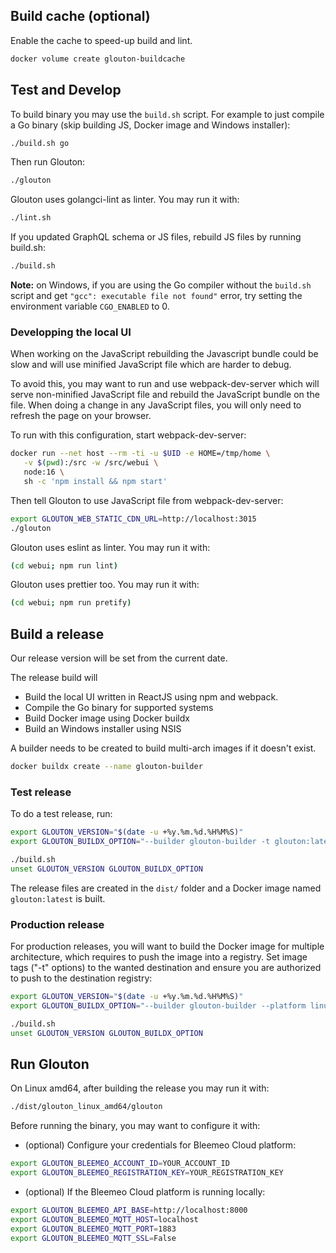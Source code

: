 ## Build cache (optional)

Enable the cache to speed-up build and lint.
```sh
docker volume create glouton-buildcache
```

## Test and Develop

To build binary you may use the `build.sh` script. For example to just
compile a Go binary (skip building JS, Docker image and Windows installer):
```sh
./build.sh go
```

Then run Glouton:
```sh
./glouton
```

Glouton uses golangci-lint as linter. You may run it with:
```sh
./lint.sh
```

If you updated GraphQL schema or JS files, rebuild JS files by running build.sh:

```sh
./build.sh
```

**Note:** on Windows, if you are using the Go compiler without the `build.sh` script and 
get `"gcc": executable file not found"` error, try setting the environment variable `CGO_ENABLED` to 0.

### Developping the local UI

When working on the JavaScript rebuilding the Javascript bundle could be slow
and will use minified JavaScript file which are harder to debug.

To avoid this, you may want to run and use webpack-dev-server which will serve non-minified
JavaScript file and rebuild the JavaScript bundle on the file. When doing a change in
any JavaScript files, you will only need to refresh the page on your browser.

To run with this configuration, start webpack-dev-server:
```sh
docker run --net host --rm -ti -u $UID -e HOME=/tmp/home \
   -v $(pwd):/src -w /src/webui \
   node:16 \
   sh -c 'npm install && npm start'
```

Then tell Glouton to use JavaScript file from webpack-dev-server:
```sh
export GLOUTON_WEB_STATIC_CDN_URL=http://localhost:3015
./glouton
```

Glouton uses eslint as linter. You may run it with:
```sh
(cd webui; npm run lint)
```

Glouton uses prettier too. You may run it with:
```sh
(cd webui; npm run pretify)
```

## Build a release

Our release version will be set from the current date.

The release build will
* Build the local UI written in ReactJS using npm and webpack.
* Compile the Go binary for supported systems
* Build Docker image using Docker buildx
* Build an Windows installer using NSIS

A builder needs to be created to build multi-arch images if it doesn't exist.
```sh
docker buildx create --name glouton-builder
```

### Test release

To do a test release, run:
```sh
export GLOUTON_VERSION="$(date -u +%y.%m.%d.%H%M%S)"
export GLOUTON_BUILDX_OPTION="--builder glouton-builder -t glouton:latest --load"

./build.sh
unset GLOUTON_VERSION GLOUTON_BUILDX_OPTION
```

The release files are created in the `dist/` folder and a Docker image named `glouton:latest` is built.

### Production release

For production releases, you will want to build the Docker image for multiple architecture, which requires to
push the image into a registry. Set image tags ("-t" options) to the wanted destination and ensure you
are authorized to push to the destination registry:
```sh
export GLOUTON_VERSION="$(date -u +%y.%m.%d.%H%M%S)"
export GLOUTON_BUILDX_OPTION="--builder glouton-builder --platform linux/amd64,linux/arm64/v8,linux/arm/v7 -t glouton:latest -t glouton:${GLOUTON_VERSION} --push"

./build.sh
unset GLOUTON_VERSION GLOUTON_BUILDX_OPTION
```

## Run Glouton

On Linux amd64, after building the release you may run it with:

```sh
./dist/glouton_linux_amd64/glouton
```

Before running the binary, you may want to configure it with:

- (optional) Configure your credentials for Bleemeo Cloud platform:

```sh
export GLOUTON_BLEEMEO_ACCOUNT_ID=YOUR_ACCOUNT_ID
export GLOUTON_BLEEMEO_REGISTRATION_KEY=YOUR_REGISTRATION_KEY
```

- (optional) If the Bleemeo Cloud platform is running locally:

```sh
export GLOUTON_BLEEMEO_API_BASE=http://localhost:8000
export GLOUTON_BLEEMEO_MQTT_HOST=localhost
export GLOUTON_BLEEMEO_MQTT_PORT=1883
export GLOUTON_BLEEMEO_MQTT_SSL=False
```
